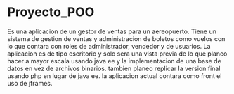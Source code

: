 # Proyecto_POO
Es una aplicacion de un gestor de ventas para un aereopuerto.
Tiene un sistema de gestion de ventas y administracion de boletos como vuelos con lo que contara con roles de administrador, vendedor y de usuarios.
La aplicacion es de tipo escritorio y solo sera una vista previa de lo que planeo hacer a mayor escala usando java ee y la implementacion de una base de datos en vez de archivos binarios.
tambien planeo replicar la version final usando php en lugar de java ee.
la aplicacion actual contara como front el uso de jframes.
